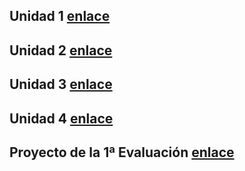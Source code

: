 ## Unidad 1 [enlace](./ud1/)
## Unidad 2 [enlace](./ud2/)
## Unidad 3 [enlace](./ud3/index.md)
## Unidad 4 [enlace](./ud4/index.md)
## Proyecto de la 1ª Evaluación [enlace](./ud4/ProyectoPrimerTrimestre.md)